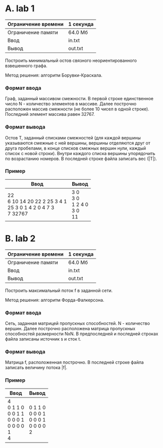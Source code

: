 # A. lab 1
| Ограничение времени | 1 секунда |
|---------------------|-----------|
| Ограничение памяти  | 64.0 Мб   |
| Ввод                | in.txt    |
| Вывод               | out.txt   |

Построить минимальный остов связного неориентированного взвешенного графа.

Метод решения: алгоритм Борувки-Краскала.

### Формат ввода
Граф, заданный массивом смежности.
В первой строке единственное число N - количество элементов в массиве. 
Далее построчно расположен массив смежности (не более 10 чисел в одной строке). 
Последний элемент массива равен 32767.

### Формат вывода
Остов T, заданный списками смежностей 
(для каждой вершины указываются смежные с ней вершины, вершины отделяются друг от друга пробелами,
в конце списков смежных вершин нули, каждый список с новой строки).
Внутри каждого списка вершины упорядочить по возрастанию номеров. 
В последней строке файла записать вес (|T|).

### Пример
| Ввод                                                              | Вывод                              |
|-------------------------------------------------------------------|------------------------------------|
| 22<br>6 10 14 20 22 2 25 3 4 1<br>25 3 0 1 4 2 0 4 7 3<br>7 32767 | 3 0<br>3 0<br>1 2 4 0<br>3 0<br>11 |

# B. lab 2
| Ограничение времени | 1 секунда |
|---------------------|-----------|
| Ограничение памяти  | 64.0 Мб   |
| Ввод                | in.txt    |
| Вывод               | out.txt   |



Построить максимальный поток f в заданной сети.

Метод решения: алгоритм Форда-Фалкерсона.

### Формат ввода
Сеть, заданная матрицей пропускных способностей.
N - количество вершин. 
Далее построчно расположена матрица пропускных способностей размерности NxN.
В предпоследней и последней строках файла записаны источник s и сток t.

### Формат вывода
Матрица f, расположенная построчно.
В последней строке файла записать величину потока |f|.

### Пример
| Ввод                                                    | Вывод                                         |
|---------------------------------------------------------|-----------------------------------------------|
| 4<br>0 1 1 0<br>0 0 1 1<br>0 0 0 1<br>0 0 0 0<br>1<br>4 | 0 1 1 0<br>0 0 0 1<br>0 0 0 1<br>0 0 0 0<br>2 |